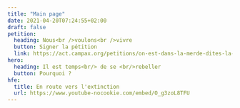 ```yaml
---
title: "Main page"
date: 2021-04-20T07:24:55+02:00
draft: false
petition:
  heading: Nous<br />voulons<br />vivre
  button: Signer la pétition
  link: https://act.campax.org/petitions/on-est-dans-la-merde-dites-la-verite-sur-l-urgence-climatique-et-ecologique
hero:
  heading: Il est temps<br/> de se <br/>rebeller
  button: Pourquoi ? 
hfe:
  title: En route vers l'extinction
  url: https://www.youtube-nocookie.com/embed/O_g3zoL8TFU
---
```

